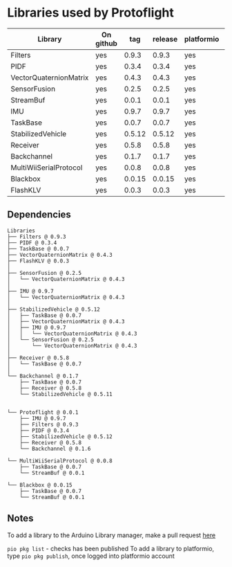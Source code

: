 # Libraries used by Protoflight

| Library                | On github | tag    | release | platformio | Arduino |
| ---------------------- | --------- | ------ | ------- | ---------- | ------- |
| Filters                | yes       | 0.9.3  | 0.9.3   | yes        | no      |
| PIDF                   | yes       | 0.3.4  | 0.3.4   | yes        | no      |
| VectorQuaternionMatrix | yes       | 0.4.3  | 0.4.3   | yes        | no      |
| SensorFusion           | yes       | 0.2.5  | 0.2.5   | yes        | no      |
| StreamBuf              | yes       | 0.0.1  | 0.0.1   | yes        | no      |
| IMU                    | yes       | 0.9.7  | 0.9.7   | yes        | no      |
| TaskBase               | yes       | 0.0.7  | 0.0.7   | yes        | no      |
| StabilizedVehicle      | yes       | 0.5.12 | 0.5.12  | yes        | no      |
| Receiver               | yes       | 0.5.8  | 0.5.8   | yes        | no      |
| Backchannel            | yes       | 0.1.7  | 0.1.7   | yes        | no      |
| MultiWiiSerialProtocol | yes       | 0.0.8  | 0.0.8   | yes        | no      |
| Blackbox               | yes       | 0.0.15 | 0.0.15  | yes        | no      |
| FlashKLV               | yes       | 0.0.3  | 0.0.3   | yes        | no      |

## Dependencies

```text
Libraries
├── Filters @ 0.9.3
├── PIDF @ 0.3.4
├── TaskBase @ 0.0.7
├── VectorQuaternionMatrix @ 0.4.3
├── FlashKLV @ 0.0.3
│
├── SensorFusion @ 0.2.5
│   └── VectorQuaternionMatrix @ 0.4.3
│
├── IMU @ 0.9.7
│   └── VectorQuaternionMatrix @ 0.4.3
│
├── StabilizedVehicle @ 0.5.12
│   ├── TaskBase @ 0.0.7
│   ├── VectorQuaternionMatrix @ 0.4.3
│   ├── IMU @ 0.9.7
│   │   └── VectorQuaternionMatrix @ 0.4.3
│   └── SensorFusion @ 0.2.5
│       └── VectorQuaternionMatrix @ 0.4.3
│
├── Receiver @ 0.5.8
│   └── TaskBase @ 0.0.7
│
└── Backchannel @ 0.1.7
    ├── TaskBase @ 0.0.7
    ├── Receiver @ 0.5.8
    └── StabilizedVehicle @ 0.5.11


└── Protoflight @ 0.0.1
    ├── IMU @ 0.9.7
    ├── Filters @ 0.9.3
    ├── PIDF @ 0.3.4
    ├── StabilizedVehicle @ 0.5.12
    ├── Receiver @ 0.5.8
    └── Backchannel @ 0.1.6

└── MultiWiiSerialProtocol @ 0.0.8
    ├── TaskBase @ 0.0.7
    └── StreamBuf @ 0.0.1

└── Blackbox @ 0.0.15
    ├── TaskBase @ 0.0.7
    └── StreamBuf @ 0.0.1
```

## Notes

To add a library to the Arduino Library manager, make a pull request [here](https://github.com/arduino/library-registry)

`pio pkg list` - checks has been published
To add a library to platformio, type `pio pkg publish`, once logged into platformio account
